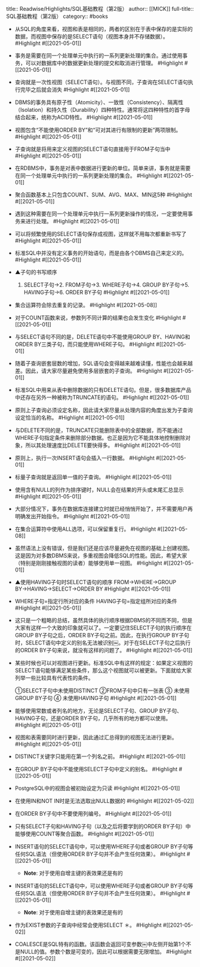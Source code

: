 title:: Readwise/Highlights/SQL基础教程（第2版）
author:: [[MICK]]
full-title:: SQL基础教程（第2版）
category:: #books
- 从SQL的角度来看，视图和表是相同的，两者的区别在于表中保存的是实际的数据，而视图中保存的是SELECT语句（视图本身并不存储数据）。 #Highlight #[[2021-05-01]]
- 事务是需要在同一个处理单元中执行的一系列更新处理的集合。通过使用事务，可以对数据库中的数据更新处理的提交和取消进行管理。 #Highlight #[[2021-05-01]]
- 查询就是一次性视图（SELECT语句）。与视图不同，子查询在SELECT语句执行完毕之后就会消失 #Highlight #[[2021-05-01]]
- DBMS的事务具有原子性（Atomicity）、一致性（Consistency）、隔离性（Isolation）和持久性（Durability）四种特性。通常将这四种特性的首字母结合起来，统称为ACID特性。 #Highlight #[[2021-05-01]]
- 视图包含“不能使用ORDER BY”和“可对其进行有限制的更新”两项限制。 #Highlight #[[2021-05-01]]
- 子查询就是将用来定义视图的SELECT语句直接用于FROM子句当中 #Highlight #[[2021-05-01]]
- 在RDBMS中，事务是对表中数据进行更新的单位。简单来讲，事务就是需要在同一个处理单元中执行的一系列更新处理的集合。 #Highlight #[[2021-05-01]]
- 聚合函数基本上只包含COUNT、SUM、AVG、MAX、MIN这5种 #Highlight #[[2021-05-01]]
- 遇到这种需要在同一个处理单元中执行一系列更新操作的情况，一定要使用事务来进行处理。 #Highlight #[[2021-05-01]]
- 可以将频繁使用的SELECT语句保存成视图，这样就不用每次都重新书写了 #Highlight #[[2021-05-01]]
- 标准SQL中并没有定义事务的开始语句，而是由各个DBMS自己来定义的。 #Highlight #[[2021-05-01]]
- ▲子句的书写顺序
  1. SELECT子句→2. FROM子句→3. WHERE子句→4. GROUP BY子句→5. HAVING子句→6. ORDER BY子句 #Highlight #[[2021-05-01]]
- 集合运算符会除去重复的记录。 #Highlight #[[2021-05-08]]
- 对于COUNT函数来说，参数列不同计算的结果也会发生变化 #Highlight #[[2021-05-01]]
- 与SELECT语句不同的是，DELETE语句中不能使用GROUP BY、HAVING和ORDER BY三类子句，而只能使用WHERE子句。 #Highlight #[[2021-05-01]]
- 随着子查询嵌套层数的增加，SQL语句会变得越来越难读懂，性能也会越来越差。因此，请大家尽量避免使用多层嵌套的子查询。 #Highlight #[[2021-05-01]]
- 标准SQL中用来从表中删除数据的只有DELETE语句。但是，很多数据库产品中还存在另外一种被称为TRUNCATE的语句。 #Highlight #[[2021-05-01]]
- 原则上子查询必须设定名称，因此请大家尽量从处理内容的角度出发为子查询设定恰当的名称。 #Highlight #[[2021-05-01]]
- 与DELETE不同的是，TRUNCATE只能删除表中的全部数据，而不能通过WHERE子句指定条件来删除部分数据。也正是因为它不能具体地控制删除对象，所以其处理速度比DELETE要快得多。 #Highlight #[[2021-05-01]]
- 原则上，执行一次INSERT语句会插入一行数据。 #Highlight #[[2021-05-01]]
- 标量子查询就是返回单一值的子查询。 #Highlight #[[2021-05-01]]
- 使用含有NULL的列作为排序键时，NULL会在结果的开头或末尾汇总显示 #Highlight #[[2021-05-01]]
- 大部分情况下，事务在数据库连接建立时就已经悄悄开始了，并不需要用户再明确发出开始指令。 #Highlight #[[2021-05-01]]
- 在集合运算符中使用ALL选项，可以保留重复行。 #Highlight #[[2021-05-08]]
- 虽然语法上没有错误，但是我们还是应该尽量避免在视图的基础上创建视图。这是因为对多数DBMS来说，多重视图会降低SQL的性能。因此，希望大家（特别是刚刚接触视图的读者）能够使用单一视图。 #Highlight #[[2021-05-01]]
- ▲使用HAVING子句时SELECT语句的顺序
  FROM→WHERE→GROUP BY→HAVING→SELECT→ORDER BY #Highlight #[[2021-05-01]]
- WHERE子句=指定行所对应的条件
  HAVING子句=指定组所对应的条件 #Highlight #[[2021-05-01]]
- 这只是一个粗略的总结，虽然具体的执行顺序根据DBMS的不同而不同，但是大家有这样一个大致的印象就可以了。一定要记住SELECT子句的执行顺序在GROUP BY子句之后，ORDER BY子句之前。因此，在执行GROUP BY子句时，SELECT语句中定义的别名无法被识别￼。对于在SELECT子句之后执行的ORDER BY子句来说，就没有这样的问题了。 #Highlight #[[2021-05-01]]
- 某些时候也可以对视图进行更新。标准SQL中有这样的规定：如果定义视图的SELECT语句能够满足某些条件，那么这个视图就可以被更新。下面就给大家列举一些比较具有代表性的条件。
  
  ①SELECT子句中未使用DISTINCT
  ②FROM子句中只有一张表
  ③ 未使用GROUP BY子句
  ④ 未使用HAVING子句 #Highlight #[[2021-05-01]]
- 能够使用常数或者列名的地方，无论是SELECT子句、GROUP BY子句、HAVING子句，还是ORDER BY子句，几乎所有的地方都可以使用。 #Highlight #[[2021-05-01]]
- 视图和表需要同时进行更新，因此通过汇总得到的视图无法进行更新。 #Highlight #[[2021-05-01]]
- DISTINCT关键字只能用在第一个列名之前。 #Highlight #[[2021-05-01]]
- 在GROUP BY子句中不能使用SELECT子句中定义的别名。 #Highlight #[[2021-05-01]]
- PostgreSQL中的视图会被初始设定为只读 #Highlight #[[2021-05-01]]
- 在使用IN和NOT IN时是无法选取出NULL数据的 #Highlight #[[2021-05-02]]
- 在ORDER BY子句中不要使用列编号。 #Highlight #[[2021-05-01]]
- 只有SELECT子句和HAVING子句（以及之后将要学到的ORDER BY子句）中能够使用COUNT等聚合函数。 #Highlight #[[2021-05-01]]
- INSERT语句的SELECT语句中，可以使用WHERE子句或者GROUP BY子句等任何SQL语法（但使用ORDER BY子句并不会产生任何效果）。 #Highlight #[[2021-05-01]]
	- **Note**: 对于使用自增主键的表效果还是有的
- INSERT语句的SELECT语句中，可以使用WHERE子句或者GROUP BY子句等任何SQL语法（但使用ORDER BY子句并不会产生任何效果）。 #Highlight #[[2021-05-01]]
	- **Note**: 对于使用自增主键的表效果还是有的
- 作为EXIST参数的子查询中经常会使用SELECT ＊。 #Highlight #[[2021-05-02]]
- COALESCE是SQL特有的函数。该函数会返回可变参数￼中左侧开始第1个不是NULL的值。参数个数是可变的，因此可以根据需要无限增加。 #Highlight #[[2021-05-02]]